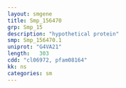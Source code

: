```yaml
---
layout: smgene
title: Smp_156470
grp: Smp_15
description: "hypothetical protein"
smp: Smp_156470.1
uniprot: "G4VA21"
length:   303
cdd: "cl06972, pfam08164"
kk: ns
categories: sm
---
```

